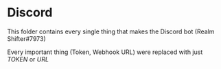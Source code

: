 # Discord
This folder contains every single thing that makes the Discord bot (Realm Shifter#7973)

Every important thing (Token, Webhook URL) were replaced with just *TOKEN* or *URL*
